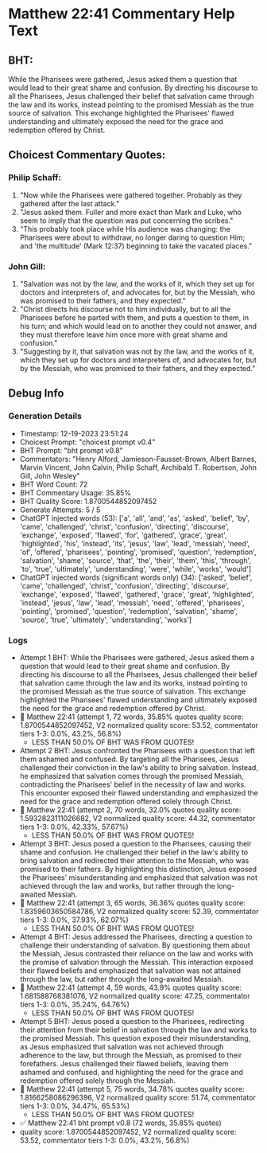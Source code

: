 # Matthew 22:41 Commentary Help Text

## BHT:
While the Pharisees were gathered, Jesus asked them a question that would lead to their great shame and confusion. By directing his discourse to all the Pharisees, Jesus challenged their belief that salvation came through the law and its works, instead pointing to the promised Messiah as the true source of salvation. This exchange highlighted the Pharisees' flawed understanding and ultimately exposed the need for the grace and redemption offered by Christ.

## Choicest Commentary Quotes:
### Philip Schaff:
1. "Now while the Pharisees were gathered together. Probably as they gathered after the last attack."
2. "Jesus asked them. Fuller and more exact than Mark and Luke, who seem to imply that the question was put concerning the scribes."
3. "This probably took place while His audience was changing: the Pharisees were about to withdraw, no longer daring to question Him; and 'the multitude' (Mark 12:37) beginning to take the vacated places."

### John Gill:
1. "Salvation was not by the law, and the works of it, which they set up for doctors and interpreters of, and advocates for, but by the Messiah, who was promised to their fathers, and they expected."
2. "Christ directs his discourse not to him individually, but to all the Pharisees before he parted with them, and puts a question to them, in his turn; and which would lead on to another they could not answer, and they must therefore leave him once more with great shame and confusion."
3. "Suggesting by it, that salvation was not by the law, and the works of it, which they set up for doctors and interpreters of, and advocates for, but by the Messiah, who was promised to their fathers, and they expected."


## Debug Info
### Generation Details
- Timestamp: 12-19-2023 23:51:24
- Choicest Prompt: "choicest prompt v0.4"
- BHT Prompt: "bht prompt v0.8"
- Commentators: "Henry Alford, Jamieson-Fausset-Brown, Albert Barnes, Marvin Vincent, John Calvin, Philip Schaff, Archibald T. Robertson, John Gill, John Wesley"
- BHT Word Count: 72
- BHT Commentary Usage: 35.85%
- BHT Quality Score: 1.8700544852097452
- Generate Attempts: 5 / 5
- ChatGPT injected words (53):
	['a', 'all', 'and', 'as', 'asked', 'belief', 'by', 'came', 'challenged', 'christ', 'confusion', 'directing', 'discourse', 'exchange', 'exposed', 'flawed', 'for', 'gathered', 'grace', 'great', 'highlighted', 'his', 'instead', 'its', 'jesus', 'law', 'lead', 'messiah', 'need', 'of', 'offered', 'pharisees', 'pointing', 'promised', 'question', 'redemption', 'salvation', 'shame', 'source', 'that', 'the', 'their', 'them', 'this', 'through', 'to', 'true', 'ultimately', 'understanding', 'were', 'while', 'works', 'would']
- ChatGPT injected words (significant words only) (34):
	['asked', 'belief', 'came', 'challenged', 'christ', 'confusion', 'directing', 'discourse', 'exchange', 'exposed', 'flawed', 'gathered', 'grace', 'great', 'highlighted', 'instead', 'jesus', 'law', 'lead', 'messiah', 'need', 'offered', 'pharisees', 'pointing', 'promised', 'question', 'redemption', 'salvation', 'shame', 'source', 'true', 'ultimately', 'understanding', 'works']

### Logs
- Attempt 1 BHT: While the Pharisees were gathered, Jesus asked them a question that would lead to their great shame and confusion. By directing his discourse to all the Pharisees, Jesus challenged their belief that salvation came through the law and its works, instead pointing to the promised Messiah as the true source of salvation. This exchange highlighted the Pharisees' flawed understanding and ultimately exposed the need for the grace and redemption offered by Christ.
- 🔄 Matthew 22:41 (attempt 1, 72 words, 35.85% quotes quality score: 1.8700544852097452, V2 normalized quality score: 53.52, commentator tiers 1-3: 0.0%, 43.2%, 56.8%) 
	- LESS THAN 50.0% OF BHT WAS FROM QUOTES!
- Attempt 2 BHT: Jesus confronted the Pharisees with a question that left them ashamed and confused. By targeting all the Pharisees, Jesus challenged their conviction in the law's ability to bring salvation. Instead, he emphasized that salvation comes through the promised Messiah, contradicting the Pharisees' belief in the necessity of law and works. This encounter exposed their flawed understanding and emphasized the need for the grace and redemption offered solely through Christ.
- 🔄 Matthew 22:41 (attempt 2, 70 words, 32.0% quotes quality score: 1.5932823111026682, V2 normalized quality score: 44.32, commentator tiers 1-3: 0.0%, 42.33%, 57.67%) 
	- LESS THAN 50.0% OF BHT WAS FROM QUOTES!
- Attempt 3 BHT: Jesus posed a question to the Pharisees, causing their shame and confusion. He challenged their belief in the law's ability to bring salvation and redirected their attention to the Messiah, who was promised to their fathers. By highlighting this distinction, Jesus exposed the Pharisees' misunderstanding and emphasized that salvation was not achieved through the law and works, but rather through the long-awaited Messiah.
- 🔄 Matthew 22:41 (attempt 3, 65 words, 36.36% quotes quality score: 1.8359603650584786, V2 normalized quality score: 52.39, commentator tiers 1-3: 0.0%, 37.93%, 62.07%) 
	- LESS THAN 50.0% OF BHT WAS FROM QUOTES!
- Attempt 4 BHT: Jesus addressed the Pharisees, directing a question to challenge their understanding of salvation. By questioning them about the Messiah, Jesus contrasted their reliance on the law and works with the promise of salvation through the Messiah. This interaction exposed their flawed beliefs and emphasized that salvation was not attained through the law, but rather through the long-awaited Messiah.
- 🔄 Matthew 22:41 (attempt 4, 59 words, 43.9% quotes quality score: 1.681588768381076, V2 normalized quality score: 47.25, commentator tiers 1-3: 0.0%, 35.24%, 64.76%) 
	- LESS THAN 50.0% OF BHT WAS FROM QUOTES!
- Attempt 5 BHT: Jesus posed a question to the Pharisees, redirecting their attention from their belief in salvation through the law and works to the promised Messiah. This question exposed their misunderstanding, as Jesus emphasized that salvation was not achieved through adherence to the law, but through the Messiah, as promised to their forefathers. Jesus challenged their flawed beliefs, leaving them ashamed and confused, and highlighting the need for the grace and redemption offered solely through the Messiah.
- 🔄 Matthew 22:41 (attempt 5, 75 words, 34.78% quotes quality score: 1.8166258086296396, V2 normalized quality score: 51.74, commentator tiers 1-3: 0.0%, 34.47%, 65.53%) 
	- LESS THAN 50.0% OF BHT WAS FROM QUOTES!
- ✅ Matthew 22:41 bht prompt v0.8 (72 words, 35.85% quotes)
- quality score: 1.8700544852097452, V2 normalized quality score: 53.52, commentator tiers 1-3: 0.0%, 43.2%, 56.8%)